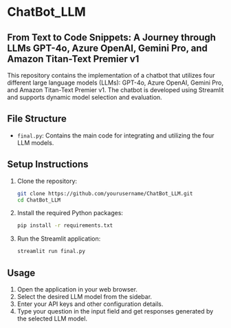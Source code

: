 # ChatBot_LLM

## From Text to Code Snippets: A Journey through LLMs GPT-4o, Azure OpenAI, Gemini Pro, and Amazon Titan-Text Premier v1

This repository contains the implementation of a chatbot that utilizes four different large language models (LLMs): GPT-4o, Azure OpenAI, Gemini Pro, and Amazon Titan-Text Premier v1. The chatbot is developed using Streamlit and supports dynamic model selection and evaluation.

## File Structure

- `final.py`: Contains the main code for integrating and utilizing the four LLM models.

## Setup Instructions

1. Clone the repository:
    ```sh
    git clone https://github.com/yourusername/ChatBot_LLM.git
    cd ChatBot_LLM
    ```

2. Install the required Python packages:
    ```sh
    pip install -r requirements.txt
    ```

3. Run the Streamlit application:
    ```sh
    streamlit run final.py
    ```

## Usage

1. Open the application in your web browser.
2. Select the desired LLM model from the sidebar.
3. Enter your API keys and other configuration details.
4. Type your question in the input field and get responses generated by the selected LLM model.
